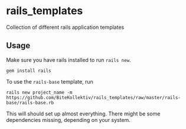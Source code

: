 rails_templates
===============

Collection of different rails application templates


## Usage

Make sure you have rails installed to run `rails new`.

    gem install rails

To use the `rails-base` template, run

    rails new project_name -m https://github.com/BiteKollektiv/rails_templates/raw/master/rails-base/rails-base.rb

This will should set up almost everything. There might be some dependencies missing, depending on your system.
